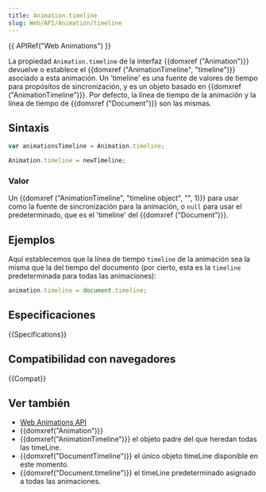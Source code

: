 ```yaml
---
title: Animation.timeline
slug: Web/API/Animation/timeline
---
```


{{ APIRef("Web Animations") }}

La propiedad `Animation.timeline` de la interfaz {{domxref ("Animation")}} devuelve o establece el {{domxref ("AnimationTimeline", "timeline")}} asociado a esta animación. Un 'timeline' es una fuente de valores de tiempo para propósitos de sincronización, y es un objeto basado en {{domxref ("AnimationTimeline")}}. Por defecto, la línea de tiempo de la animación y la línea de tiempo de {{domxref ("Document")}} son las mismas.

## Sintaxis

```js
var animationsTimeline = Animation.timeline;

Animation.timeline = newTimeline;
```

### Valor

Un {{domxref ("AnimationTimeline", "timeline object", "", 1)}} para usar como la fuente de sincronización para la animación, o `null` para usar el predeterminado, que es el 'timeline' del {{domxref ("Document")}}.

## Ejemplos

Aquí establecemos que la línea de tiempo `timeline` de la animación sea la misma que la del tiempo del documento (por cierto, esta es la `timeline` predeterminada para todas las animaciones):

```js
animation.timeline = document.timeline;
```

## Especificaciones

{{Specifications}}

## Compatibilidad con navegadores

{{Compat}}

## Ver también

- [Web Animations API](/es/docs/Web/API/Web_Animations_API)
- {{domxref("Animation")}}
- {{domxref("AnimationTimeline")}} el objeto padre del que heredan todas las timeLine.
- {{domxref("DocumentTimeline")}} el único objeto timeLine disponible en este momento.
- {{domxref("Document.timeline")}} el timeLine predeterminado asignado a todas las animaciones.
